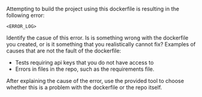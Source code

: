 Attempting to build the project using this dockerfile is resulting in the following error:
```
<ERROR_LOG>
```
Identify the casue of this error. Is is something wrong with the dockerfile you created, or is it something that you realistically cannot fix?
Examples of causes that are not the fault of the dockerfile:
- Tests requiring api keys that you do not have access to
- Errors in files in the repo, such as the requirements file.

After explaining the cause of the error, use the provided tool to choose whether this is a problem with the dockerfile or the repo itself.
